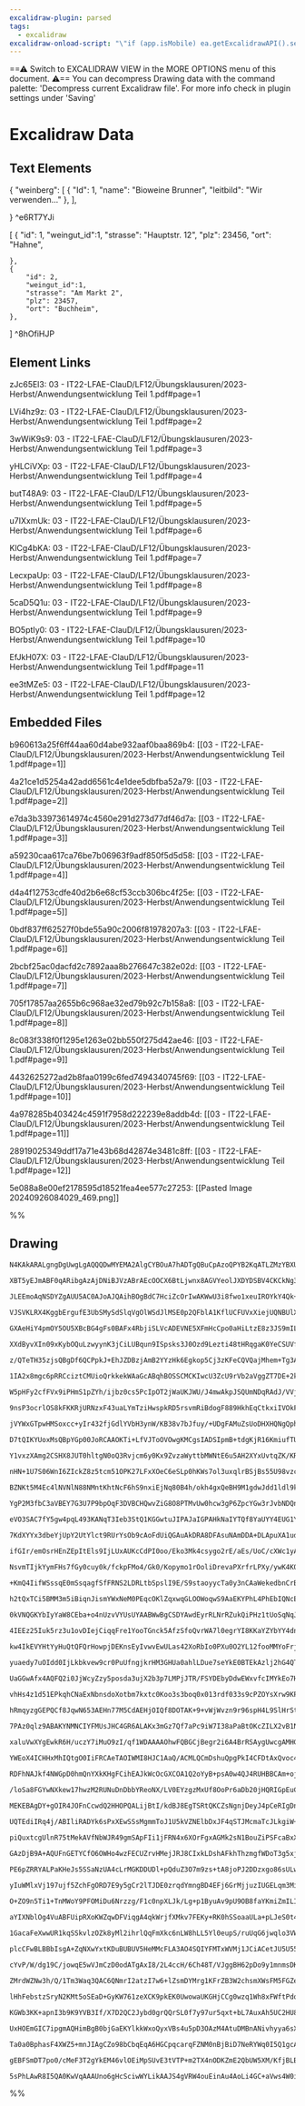 ```yaml
---
excalidraw-plugin: parsed
tags:
  - excalidraw
excalidraw-onload-script: "\"if (app.isMobile) ea.getExcalidrawAPI().setActiveTool({type: 'hand'})\""
---
```

==⚠  Switch to EXCALIDRAW VIEW in the MORE OPTIONS menu of this document. ⚠== You can decompress Drawing data with the command palette: 'Decompress current Excalidraw file'. For more info check in plugin settings under 'Saving'


# Excalidraw Data
## Text Elements
{
     "weinberg":
     [
        {
            "Id": 1,
            "name": "Bioweine Brunner",
            "leitbild": "Wir verwenden..."
        },
     ], 

}
 ^e6RT7YJi

[
    {
        "id": 1,
        "weingut_id":1,
        "strasse": "Hauptstr. 12",
        "plz": 23456,
        "ort": "Hahne",

    },
    {  
        "id": 2,
        "weingut_id":1,
        "strasse": "Am Markt 2",
        "plz": 23457,
        "ort": "Buchheim",      
    },
] ^8hOfiHJP

## Element Links
zJc65El3: 03 - IT22-LFAE-ClauD/LF12/Übungsklausuren/2023-Herbst/Anwendungsentwicklung Teil 1.pdf#page=1

LVi4hz9z: 03 - IT22-LFAE-ClauD/LF12/Übungsklausuren/2023-Herbst/Anwendungsentwicklung Teil 1.pdf#page=2

3wWiK9s9: 03 - IT22-LFAE-ClauD/LF12/Übungsklausuren/2023-Herbst/Anwendungsentwicklung Teil 1.pdf#page=3

yHLCiVXp: 03 - IT22-LFAE-ClauD/LF12/Übungsklausuren/2023-Herbst/Anwendungsentwicklung Teil 1.pdf#page=4

butT48A9: 03 - IT22-LFAE-ClauD/LF12/Übungsklausuren/2023-Herbst/Anwendungsentwicklung Teil 1.pdf#page=5

u7IXxmUk: 03 - IT22-LFAE-ClauD/LF12/Übungsklausuren/2023-Herbst/Anwendungsentwicklung Teil 1.pdf#page=6

KlCg4bKA: 03 - IT22-LFAE-ClauD/LF12/Übungsklausuren/2023-Herbst/Anwendungsentwicklung Teil 1.pdf#page=7

LecxpaUp: 03 - IT22-LFAE-ClauD/LF12/Übungsklausuren/2023-Herbst/Anwendungsentwicklung Teil 1.pdf#page=8

5caD5Q1u: 03 - IT22-LFAE-ClauD/LF12/Übungsklausuren/2023-Herbst/Anwendungsentwicklung Teil 1.pdf#page=9

BO5ptIy0: 03 - IT22-LFAE-ClauD/LF12/Übungsklausuren/2023-Herbst/Anwendungsentwicklung Teil 1.pdf#page=10

EfJkH07X: 03 - IT22-LFAE-ClauD/LF12/Übungsklausuren/2023-Herbst/Anwendungsentwicklung Teil 1.pdf#page=11

ee3tMZe5: 03 - IT22-LFAE-ClauD/LF12/Übungsklausuren/2023-Herbst/Anwendungsentwicklung Teil 1.pdf#page=12

## Embedded Files
b960613a25f6ff44aa60d4abe932aaf0baa869b4: [[03 - IT22-LFAE-ClauD/LF12/Übungsklausuren/2023-Herbst/Anwendungsentwicklung Teil 1.pdf#page=1]]

4a21ce1d5254a42add6561c4e1dee5dbfba52a79: [[03 - IT22-LFAE-ClauD/LF12/Übungsklausuren/2023-Herbst/Anwendungsentwicklung Teil 1.pdf#page=2]]

e7da3b33973614974c4560e291d273d77df46d7a: [[03 - IT22-LFAE-ClauD/LF12/Übungsklausuren/2023-Herbst/Anwendungsentwicklung Teil 1.pdf#page=3]]

a59230caa617ca76be7b06963f9adf850f5d5d58: [[03 - IT22-LFAE-ClauD/LF12/Übungsklausuren/2023-Herbst/Anwendungsentwicklung Teil 1.pdf#page=4]]

d4a4f12753cdfe40d2b6e68cf53ccb306bc4f25e: [[03 - IT22-LFAE-ClauD/LF12/Übungsklausuren/2023-Herbst/Anwendungsentwicklung Teil 1.pdf#page=5]]

0bdf837ff62527f0bde55a90c2006f81978207a3: [[03 - IT22-LFAE-ClauD/LF12/Übungsklausuren/2023-Herbst/Anwendungsentwicklung Teil 1.pdf#page=6]]

2bcbf25ac0dacfd2c7892aaa8b276647c382e02d: [[03 - IT22-LFAE-ClauD/LF12/Übungsklausuren/2023-Herbst/Anwendungsentwicklung Teil 1.pdf#page=7]]

705f17857aa2655b6c968ae32ed79b92c7b158a8: [[03 - IT22-LFAE-ClauD/LF12/Übungsklausuren/2023-Herbst/Anwendungsentwicklung Teil 1.pdf#page=8]]

8c083f338f0f1295e1263e02bb550f275d42ae46: [[03 - IT22-LFAE-ClauD/LF12/Übungsklausuren/2023-Herbst/Anwendungsentwicklung Teil 1.pdf#page=9]]

4432625272ad2b8faa0199c6fed7494340745f69: [[03 - IT22-LFAE-ClauD/LF12/Übungsklausuren/2023-Herbst/Anwendungsentwicklung Teil 1.pdf#page=10]]

4a978285b403424c4591f7958d222239e8addb4d: [[03 - IT22-LFAE-ClauD/LF12/Übungsklausuren/2023-Herbst/Anwendungsentwicklung Teil 1.pdf#page=11]]

28919025349ddf17a71e43b68d42874e3481c8ff: [[03 - IT22-LFAE-ClauD/LF12/Übungsklausuren/2023-Herbst/Anwendungsentwicklung Teil 1.pdf#page=12]]

5e088a8e00ef2178595d18521fea4ee577c27253: [[Pasted Image 20240926084029_469.png]]

%%
## Drawing
```compressed-json
N4KAkARALgngDgUwgLgAQQQDwMYEMA2AlgCYBOuA7hADTgQBuCpAzoQPYB2KqATLZMzYBXUtiRoIACyhQ4zZAHoFAc0JRJQgEYA6bGwC2CgF7N6hbEcK4OCtptbErHALRY8RMpWdx8Q1TdIEfARcZgRmBShcZQUebQBWbQAGGjoghH0EDihmbgBtcDBQMBLoeHF0QOwojmVg1JLIRhZ2LjQ+QqamVk4AOU4xbgB2eIBmAEYeADYJqf5Swg5iLG4I

XBT5yEJmABF0qARibgAzAjDNiBJVzABrAEcOOCX6BtLjwnx8AGVYeolJXDYDSBV4CKCkNg3BAAdRI6m44wuzHBkIQPxgf3Qgg8oIgEL8kg44VyaERnQgbDggLUMARSSSF2sdQqDPJmG4zgALEM5uTaWhnAAOcYATiSCSRKKhAGE2Pg2KRVuDrMwqYFsrjNICbsp8UtZfLFRJlRxVbh1VBcRQ4ZJuCL4h1GlIEIRlNIEaNuUiEIc7ZNBbynbrhHAA

JLEEmoAqNSDYZgAUU5AC0AJoAJQAihBOgBdC7HciZcOrIwAKWwU3i8fwo1xeuIROYkY4Qk+F00wiW1YyWRy+Tz5KEcGIuAOR1JQx4Q1GE0FSRFo3nFyIHBu3BbbfJ8uwUPHqFO+DChQAvvNiqVYIhVoR9NEkBdmj02rwH91Wv0OINSfF4pOklMeBFR0FiWFYJFwcZcW2PZgjHE4zgQC4rgkQgYAAFV6Y4Mw4FNcXeT50UxKRAWBe9yWRCEoVhYh4

VJSVKLRX4KggbErgufE3UbSMySdSlqVgOlWSdJlMSE0p2QFblA1KflUCFUVxXiejUQNBUlXIU01V7TVtWDIR9TlNTjQ0s0LStG07QdC5JBdN1LVJT0hm9X00BmOclPJPSwwjfJOljBNk3TLNc3zQsEGLCQywrKsazrTsG2JddW3wdt4u7TJskjPIBydIcRzgicpxncY5wXJct0WNc0A3FKtzYHcXP3BDJVHIRIwgRAlkWZQ8I+cK9wgTQRSmf9xl

GXAeHiY4pmOY5OU5XBcBG4gFs0BAFx4RbjiSLVcADEVNE5XFmHcCpo0aHiLtzE8z3JS9mILXBMlxR9Wm4DynVevoBgqcZxk5Hhxh5KcnPJRZlgk9AJqg3Z9kag9zjBgaosrata3zD5viY1YASBEQyKdCjUWo2iX3IqVGIxZjWKOdjhE4xK0DEyA+OwGlBMZWpRIuSGuR5C5ZPksUJXJhjVKNdAAGJ6Q2cktR3PSDMNdSVS0jULmtGjbTQe1gMgGz

XXdByvXIn09xKybOQuLzwyynK3jCiLUBqun9ISpsks3J0Ozd9Lezti48tHRqgaK0YeCSUVfxFZdKtWJJRjk1BQzQngeGcAAZAAxABBeNnGlfBcCEHYFGzyYFAAHc0fTlGYG4i7a/GbAjnhRmcAAJJh7CgBQc44CgsmIWuwmya0d18WpUDQl18FQcZtGHY5JapZQEAAXkg5d6t3eDD0Q8kOCe5it/JbA2qgAwdlHXBuHPB3j/Fu+/LBBjVklnZOU/

z/QTeTH35zjsQBgDf6QCPpkJ+EhJZDBzjAmB2YYzHk6Egkop5Cj3zKFeCQVQajMhem+Tg3A9YMAIRwD8X5UALimH+QUVswagUhmsdGYNYawXhs1JGqwRQAFV6AACFAZsCTL1Ai2N/gkXxsdCmJNtbz2UlCQi1M5RsXJBxQkjM5HklZuzUk9JOZ4KZjzDkUkBYcimIKNuItCYU0gegE0pltLtl0vWWx0ATJq0tBrCyOsrLkgNnZD0JtCZm24DOQCl

1IA2x8mgc6pRRCciztCMUioQrkkekWAaGcABqhBOSSCMCKIwcU3ZcU9rVb2aVggZT7DE+2kAg4FXnpOacs55yLhjhVVcZTt4NT3AjBAN10F3XKNeW8a98EtEIe0V8kyyE/QRKKCOgohiTjoU6cGYEoZHSQqwhAjT+lIQGsQTAN40KchgDsERWMqY4wkSCeRMJvGaOsQxRRqwabFIZh7OiWiqRswEro5mawuYsiMZJfmfIzEWNGFY0oRMZSGQlm41

W5pHFy2cfFVx9iPHmS1pZYh/ijbz0cs5PcIpOT2jWaUKJWU/J4mwAkpJSQUmNDqRAdJ/VVjZNyfkwpxSlilOqslVKvsqn+37IHYcwdzbNOKqVdpsculCq9qUbcu80AHPJq1dqnVHC1BEZyiQC1AZiHGMQB08QFoA1wMQYglYpjjAZQgM1Pp4jEE0McLUDpcBDBFMdU6vkYwRLAOMa6qDbpOnuqsDlEynzvRmU+chv1JhTHJdQ8q6yGGrFwPEGGME

9nsP3ocrlOS8kFKKRjURNzxF43uaLYmTziHwspkRD5rsvmRiBdogF889HkhEqCtkxiIVOkFuYyxH04U2MRe/GWOkFYuJncZFFZkvF4p8QS2yRKxpBLhSEtAc4hgBmtvibyAc0mOz3C7VR8VBXO2FXLSpPZMoSsHFKxpocWkRyjnORVVV0AJyTinNOmdc750LsXUu5ceBVxrrUeujdmDN1iEkNundu7Ij7gPIeI9ezjwbrXaes956L2IMvVeG8eC4

jVYWxGTpwHMSoxcc+yIr432fjGdlYVbH3ynW/KB38v7bJfuy/+UDgFAMuZsUoDHXHQNgQphBjQUGoMGSUDBUbsEIGqAO2Nb1pnki+nMz8FRRjxH/NOIYSRBRISzeBKYea4Z9I4esgaUwEBGFIJhIwAArK5bya2kSkQxGRCIHkBaxMo2mN6CR3oiRSP5Oje1At04Yod4LpKQEFpa38sLX4qSXXY9xqL1booXZiwryLNIlc8eSTWpNdbWS3fZYlu6B

D7tQIKYUoxMsQBpYGp00JoRCAAOKTi+LfVJToOVOwgKMCgsIADSIpmB+tdgKjR16KmiufTUqMbKGkh1la0sqHSnQrn/Vt1VO9aMDPDUMyNIyUJjIJqUIzRCE3vnmTrJI81ORjHDrZiG2ahiObYc5otnCJA7AoGhG45A0KEH82I9AuMgsPNCz8l5qIIssSi589R3znmlG7bJcYfbhIgu4EC3mJjIUChy0MPLLFp3K2XdV1dZWdSLrZ0VldaKnT1dk

Y1vxzXAmg2CSHX8JUT0hltgN0oQ3Rvjcm6y0Kx9ZvzaWyttbMWNtE6u5AH2XYxUvtqZK/KR2w4lTaRm1VcdlXlOu70vedGp3atWLq7qBrZsICGCOUYmgZwimnA6ilQxOQMviCNBA4TiBFWICssjnIpiJ9vkiANMS/LBtDaytTRRhlYPQDGz7UzUCTq6LMpNCJOQ285BY+LGzGF7TBwWiHbutgDS14QZbq3kfVtR3c17+WqKNvCyjvHOJ22E87RcU

nHN+1U7S06WnI6ZIckZ8z5tcm51OPK27LFxXOeC6eSLp0hKWs7ol3uxqlrBSjBs55U98vzcXo11eh9Tp6x3sN4NJ91Tz1cp30rcv1I57Rf1Ol/0IBANnBk5U505s484C5G4oMs4K5q4R4G5i4kN1QUM0Mu5SAe4sNB4lhcMx5zACMp4Z4PgSMl4V47x15mFzsbt28D56Nj5VgmDSgWNL59Br4ogONptuNCteMR9mIP4hMf5pNIB8J8AAFJMQFpCI

BZNKt5M4Ec4lNVNlN88NMntKhtNcF6hS9nxiEjNq80B4h/okh4gxQeBH9M1gdwJdd1ldl9kXMFgBodhNAfM+FmBcAdgpM0lMZcc0dJEMcnl4tm1cc20YsO0wtfl+IycKdShUtUAadh1etBZOR5xFIHlD9+dStvYMUD9KtsUatcUGtfFz8xdjZr92tGpw5RR7DqVn9okow6VpRuEhgYBlBegYAXgpsH4MlVgYAO4M5pRCAskAANOAfld2ZsT/UoY3

YgP2M3fbC3aVBEY7G3U7P9bpOqF3DVBCHQwvZiG8O8PTMvUw0hcw3gP6ZpcYGw3rJvbNDQnZfNNwyHVzVYHYEUOAEULJTQHgfQfvIiUIutbHUfddYnMQ6I/HafOLOfRLHtcnFLJfNIsFOSOnUdYxHIrfVnIyPnDnAXJY4opWQkqrBxQo0oIXfFJrQ2S/ElU2RqHgFPS1WXIcF/dozjTo7o3o/ozQtlGbAaUY8YyYmYuYn/RYo3f/cVV/IAy3GVa3

eVO3SAC7fY5gw4pqL493KANqT3Ieb3StQ1KGGwtuJIPAJaIGPAHkNaIYTQf8YaUYY4EUG1Y4QUczY4N1b0wUf1AgM6bPaTXPEoHME4x7IvLjDg4w+NQzG477eeX8WvbrUYIHTZNYPhVvT4jvS4EUsYiY6Y2Yyta5MEofYLBtaEptCmOEqfWImfanJExIhfSnAxDE9LLEtfLLXE4WCvFnMWVQ3fLnRWYgfI4k6kyAWkjdekgJWo0lbgUqY9J/OXNo

7KdXYYx3dbeYjUpY2UtYlct9RUrYsOb9cAoFdUiQGAuAkDRA8DFAsuNAmDDA+DLApuXA1uduAgog/uEg4eeDPDCgyeZQIjGgheOgijdeYTTU9VbU7MhjVYCC7gi+NjAQtAXjSMiBEQkTZtd+QTKQkTWQ+QiTUBZQx+VQ9Q+BPyFTMAFTNBdTU41YHBXTaMgzT6OMkzd6R4ywxcX7VM5vaUTM27YtCQcYDOfAUMPhUgDMTQUE5icE4fXs8s0mSIqs

ifGIr/emOsrHEnZEpItEls9IjLUxAUKcCdPI0oo/Eko3Mk4csygo2rE/aEs/UoC/cXWc1yAGQUM7Fopc2lTjKY6EO4IQLOGAY4AYtXN/Nc9AGuKAM5QUHOZwuJW9TbaUv/HbAA19BUzYwqFpHYhVSArctUlg13O7KiiNC8PQy4F7S4kw4w24/6MzEqdNZorYOzKGQIlwj4gSqHdADOZQXAL4bAeIbAKgIskI0s8I6EpS15FS+E2sxEhI/5HS/Rbm

NsvmTIjkYymFHs7fGy0cuy0k/fckpFMo4/Gk0/Kopymo1rOoliDrevaPXrfrLPXy/ywK4K0KkM1ck0waIQaK+vOKyUpKlVGU1KuU9Y/czKppZU23TytUh3e9IGiAGjVglqPUnVQ0/VY02bFaXATkY4SYEYUYbAMjBAbI+PTQdzcxbAL0wm7AIPf8TQBlY4SaOSk6f0hXENIMsNEqh7MqiMkvWM2ZGMliqveM+vcnIYP6SaHi7NeMfi5Grq76362K

+KmQ4IifWSssqE0mSsqagfSfFRNS2LDRLtbSpslI9E/S9staoyycTa0y3nCAaWekedbnCrB246iyiACcyhc6/WS6q/Vy3gf8B61owAoYk03/b/QGp3YGk3XbMO+pYApU0An9U8uG6AxOWA4DBAsDZAyDO89AuDOuZ8nArIPA98jDXuL8nDX88gieQjagueECsjegtedeXNHpKCzVdg56CQDus+RCvg9jFCulDlHjTCimbCyQ+C6bMTKWCTRQkTFQ

h2tQxTCi5BMM3m5iBiqnJismYWxNeM0PEqcOKlZqxwqGLOOWoqwS9AaEKYPhL4PhEbIQNcEa9Wsa+tLW2RSanHaamsw2uIzSlmU2wFJawdFfDIwyuSMaXLLagko68yscwaKykcqkva8cs6zdBkly5kvcEYKYGYDks9dmiAApJMfQUYBAIQUMQUz62bIQIYUMKYzAfQbhN+vXTc9cx9EG3cg7JOw87KlUmGxGuG3/JGoqzeyATTdAc48ZPe64kWti

0kVNQGKYbIyYaW8CEba+o4nUzvVYUsUYAABWwBgCSDYAwdEyrRLNrRZukQiPHz1tUoSqNqJ3i3nzAcXz0sxNWugecFgaZ3gb7PdqQasflldpKNCdsoqOF19udBwZnLwZr1GAXGIa5NiUgHIcoeodocGJkMvVWEYeYdYfYYBoN2SuWNWL2z3Iyo/W2OEb2O4cgs6usQ9wkC9wxqCOCFmx2jI3vyGFmgAgdEGb6YQB/FwDFGwAjn/HdNFCPQjiGFwC

4IEEz25Iuk5rz3u1ovDIejCiqqFre1YooTGnck5AfzSfoQvrWA7l0egrYI8KKaYZYbYY4dnpsZks/shMeQrKcdbRmsAY0tbN4lAeS3AfrJWuxPXwFECfxJCYpKdtliKIOusuid2tibpNF0SausDtZKPREcerBqEPf3yrxESoqYRqqdNxqf4YPKyrCTAPiAgPO3TovOztAyQIgxLgLofKLoQ2wOQzfPQ0IMw2rtINrqgHwwAqAqbtI3IwYIc07taZ

kw4IkEVYHtYyHuQtQFQrHowpjDEKnsEyIvwvEwULas42XoRbIo0PXu0O2YL12fooMMYoFrjWYqOaUYoXJVQznB6zPsuBarWFofeKcxvoVskB8ymIoBziyX0mktuTsc1p+cUr+aUQAdcaAZhIS0bK8ebOWsgYMvp0oThYKzRfQZdqHLQZxTXUqOwenJxeSdJD+n+3SeXLpR2CMB2HwGWwoEgnybQq+sW3wGlGUE5E0EWzeM4alMpZ3JpY2Pqaht2L

yuaedy7uOIdd0IjLkbkvew9cr0PuUfngjkrHM3GHUa0ahlLDue7seYkE0BTEkAzlj2hG4QTcCzCK/pTZ/rTfeQBczaBY8dBdRPBeX3EigeLZFFLYRXLZrcHJ5wpI9uQe9scr9uxYDqbdQGoXMx7MJcyYgE7e7d7f7bCuJYiogGHdHfHcnfKYWNnd4fnfBsXaEehqafhpjsRsKr0ezORHafQE6Z6kxoGh4AZo9UmkBCSBHCpvj2wHxc2kWkFCBJ5H

UaGGwAfx4AQFQ2i0JjWcyZzy5posda3ujX2b3p7LMPjJTR/FSYDEbyDdwEWxvfcIMYkEo7HYnanfeeLM+aTfGu1t/YkBccgDUTvRNtzbBe8YLfA6LZxJ1mg4QB32dr30icOpVnRdrbifre3SZMl3waPT+jbYTsHadkjvJbo446pfjvStKEO2ToZdTrY4zqA3gI5ZvPzug1g0wMQ0FdQwrpFaruw3Fbrj/PrqoOI2bvlbbtByVflp7uYmm41d4P4N

vhHs4z1d51EPkqhCNaExNbnsdoXotbm7kxtc0Koo3s3boq0x013rdf033s9cPZOYsXrw9KPSBRePAgzic/0ZzNWA4A4AAHlNAABZPhDuaEd9wfXzr9zHbNqI/+g2gDuakF8LkDyLiB6Lq26BsaHkeL6t8o5LqtnaitjLzF6o9DnLm/PcDy37YhPDulZgQHtgEbG4IEUHAd4UrlbTTAKkbhQs6d6OkVOOtK+UmrgR+lk7XKllpVdjmbyRy7p157C4

hRmqyzgGEPQCf8JqwN653AEHn77M5CdAEHjOIQf8DOTAK+9+vWjWvzn9r96spH4L9SlHrStH5IyAVIy2vx4t3HqYfHknuD5FlL1FxDsJjFycrFhtjD3L7gDRgrxczk9tzjJnlntnyQDn0j8O2bZ97AXn3Afn2j0lyr0Xol8XulyGlj5dmXy7ZKiR7jh5sEPjjqdGwT7pr6qzKaIGN7xaaYH8cm7AYaQUXABAcOQ4X1IaHgWTzQR4kf30jPNmp6jZ

7PAz0qlz9ABAKYNMNCIYFMUsJHC4GR6ALAKx3mGz7Qf7aPc9iW7I38aPaBtOKcZILX2vB1NOH8a6720YPHlZX1S1cnI8WGZTlt0IoQUJf3tD3FzMbcKzJWFA7As+MZbBFuMGdSoDK2CHRBjExt7/MM2YhOHjrT/rON/2LvNxtxAbILUzakSUOtVwKYksJAefAvkX0vZrAQeWSYvqu3qJ7hPQ9+H8J7xISC00Ai4HXhZyPaORT6tCANtBDDaN9heK

xaluVwXYgEwkR6H/uczY7iMuO9zI/qf1WDAAAAOhwFQBGCjBegr2i6A4BrRSAygUwcgAMHGCjBeQOwfYOMH6DDBzg9waYPDA2C5ETg9wfYNMEMZvBpgvhOwEHiLAEAqAcSvpCJCkBTB1AXwX4JMGI0XQUATQB8GIBBCIAsIUgKgGaDfksg2gQoaYISH2DTwJQvMKgAMEGDjwBgusJQBniYAWsEAVwc4NMFhCLBTAawSgBKGOC3B7gloYkOMGeCMh

YWEoX4ICHHxMhIQtgO0IiFRCAeTAOIWMI8HJC1AaQ/ACMLQCmDshuQpgPkI4CFDtAxQvoc4LKEnDUAFQqoRwBqFcB8wnAKAF8EIBGBfoMKNuFxRUGegRQ/vO4dkCzhPQPgskHXgcEaE5wiAygZ8MkOOBWNmgUAcwAQFBGugIRl8AXk6D0DZBcA4Q0gCV2SoKhXQiwAgA0KaEDChhZgxYJYK6G2DzhvQxIcSMGHDDvBiIZYa0OIqZAphoQ8wXMNID

RDFhNAJkf4NWGpD0hmQnYXkKHgFCihEAJkWcOcGXCOA1Q2oYyB+psA0w4QJ4RUHBBCAm+ojIkF3HQ7aBJoUjP7hIEFCSBAe7wDuKWGMa4hj+wIs/hyCZxz98aFKL4Y6UT6xdeAgMJnGnHrwOouslmERt7Xmgplo+RKAGD2W9721kBqAlAegLdrh8sB3Tbzn+1wFbdv2H2R3oj207I8NEQHD3kCjw5ClCm9AnnnzxREgQ9eIPOQhuRnYccwgIcawg

/loSa8FGYwNXkew17hwzM2RUNuDnDbbYReoNX/LV0EYzgzMxUf8OoPr6aDb20jHQRIGpEuCmRpgkgAyPiHnCSR7Q5QD9QAD6K4lAIyPXFJCKIoQMIJkI7jFw4AOQcENoGPZLDDxlQjqPgCMDeC24/2OYEuIpCkAoAZ43AOojvEJDpRLgkwfeOXGbCXwH4zcTuL3HIADxiQ0wceKbAIBMhOcfQKgBB7mgbgUAXgHeLgmPjnxRCT0L+DXG4SFQ347g

MEKEBAgDY+gOIR4JOFnCcwdQ2HHOPQALijBtI/kdBJ8EgTSRtQKCZsNgnjDeyJ4pCeRIgDnihwV40gDeMmA4ShJPgfCe0EInvieJpEn8X+N5Fyj6JxEoCZUJ4lcS+AEE8wVuKgC7iBJOklYQhNPFiSUJaEjCVhJ4BySVhCkl8YRKcgfi1JYkvhJRMkDUTaJrQ7SQYMYk/CHhaoohECmOD3C/h+gAEXOW0EgiwREI4IFCImSwj3ACI8EUqEpC4g0R

UQTEdiIRq4j/ABIliRADYk6sPxXEwSSsMgmmToJ1U5kVZNElbDxJF4qSTJMcmaTcJLkgiW+IsnMjPJLU88RpLXEAT+pwAYCbhIMn9T+RtUsyTYIan8impyE1CehNICYTsJXU+SU+Ncn/Z3Jqkr8VMJ8l+SaAdE0oWuOCn9olRKo1gM8O4AaitRK4BALqJj76j4gho4/vzQPr3dzOxzUzH9GjxBjrqn3KGL0EN5ajjeEABgaWKh7EQYe3zfAQF0iw

piQuxtcgUlnR75tMekAVfNbWJR49gmSApFIi1jFRN4x6XOrFgxAGMk2sN1BouZiPSFcaBxXD/AjSjoUsKuc7IrsOMl7HkmWadWXk1yzotdryedblh10fLF1uur5XrsK0/KDcfyw3OupQUAqN1aCLdMCgvwOLrtfusFY0TlMHrLdBC4dcega1TE7dcKZs01vPXNZEUrWxM07nay0Lc0dmxna7oYV3akJ0x3076Eez+gAQAYU4PgSDLWCA9wZt9CAP

GAzDjB9A+AQUFnGETYCfO6OWHo4wzFECUZrvHMejJRJ8CIxkLDshAFkhThzmgfWDoT3g5xjMBFM+ynW2pm4M4+SkiPNdQZ6cZycbASQB3BzhTBbQnPIsegEGr+F4g0coQOwLl48MBxfDRQXVyl6qltRdfBGg33uYfTyqO7A5vu34FPdfoHpYPNh2eL2crRPYtvH2LvboAbghNIQPQHwAUNYZdvVORNSRn60sxJArNrmIoF5tzaPjAuXjJLl20v2B

PE6pZRRYALPaKHeJs5SSaNzUA4cLrMGKDDUDl+pQduZ3O7m9zs+tA8joPJ2DDzxgo86sULwnlyCquYvROpX0/RypWOK7ceS01m66l9SHTNvj7gGiChsA1mZ0jOEFDbQ8agEeIM6mmBUNUMmgTQLwKZojAVom0Emuqx05L91mJQfTlsxdlGdpG5VL6Y9x+ltiTmVCcOPSEBjMDcAWYI+VmQhkDQsFOCvBYmNGrwzEB39b2dYpbTptneZLUgRC1R7v

yIuWMlxVj197ujf5ZchFgORD7E9y5gCr2lTJDE0zrqdYmngBD4EFj6GrMjjuzIUGELqm3MiXlX3q4nlGubLEWbnS5aoFC6XXAVjLPwKV1iCNdJWZK3/IN1xucrVuhvBVqcctSM4lkcxEaU8EkKK3HVqPWEIbcJ6/GKWDhRnp/xPgBFSTHbJIor1HZiCC7ooq3bb0XWt3H2dVTu6+zvWHlGYOex6x6K0w4chWlMRuBsBAeXwKYuMEP4WKP6VivAWn

O+ZO9n5Ti1+TnMWoY9PFOMiDu6Nrzzg/F1c0npXLJk/Lg+p1ByuAv9pU9OB8faYKmiZmILIAKYEfjAF6A3ARsRwPuXQPQB8JAe8QS8aGHMZjzf8pfUGrUwr4Q1yFs8kRmeWoVrtbsK87dpVVV6rLjMz3F7mZlZKSD7OXwPZd8QkCA8bg2RFMEYHoC2gk5ibFOQjJuV2K7lBON3iAzzHwCfeULTsmgE+VQdCZMHcmb8sCUYC0uGqoFXXPCUNzqedo

aYIXNblOg4VuABFUipRXoKWZqwDFViqgA4qkWrjfXMkv7FEKy+RK0hSSoaaULa+pLJeS0t46o0DSXULpu8y+pBjpgk0YyjahE6cLFoYBEUBWGOAT8KU5zbIhHimipo/SmIPTpsxDI0q9mUZBlYcwPZfY/ZqTP6CKC+FS0rmaZXAGhE5WnyIA9q7FbiuFUfsISdixGenJwGOLUZROMLm4sxmfyoubymLtC1QDKrvls6JLn8tS7s4dVmDYFVlwiW4t

1GacaFeXwwUR1kqSSkvlzOZk8yMl2ihrlQqFmXkc6nLW8hLL5Yl0eupS/ruUqG6jwqlo3VWbUtAoMFyc1Gacc51aWrBf1zGQ2cPW6VrdelhJTblhQEzT09uoys1oRSUL2z340y+1s7MM7zLnWN3PBPSuWW3ENeIeGtfXj0VvtDFyrDfhAAzDGMEukgCgNwnuWyFLFoqnteKthKZipV2c+ahjLzkW1fGCqoue9Ckizql1gKoBaHxAXIcwlFPGPmCr

plcCFwBLBBbIsgA+ZqNXwYxtKDuBUBUV5HeMMcFLA3AO4SQIYFMTxWVMj1JCiACetJU5U55FKjQc0o3ZzKrusjOlaWo3kiCTm4cB1E0R14hzcAbA8jbQso34AdgPmaUD5k5C9Bvuna6HixuuUPy+1Di+5YOrIHcbc5ulcdRAFxnQNLUBMyMQCormaqq52qsTaEtXX1zIFhq0kEVADamrSgam4xhpq006abVXPCQPpsM3GbTN5m+jpPMY51MlBZKy

cYvP/W/dg19C/jowqE5wVJmCzD0odATgAxI8/2L4ccH/6Ch48T/VJggBH62pDo9y1mnmsDKr8FFmG1zYO3Xnl4NFv0D/sKGmAiMAtkPYLSfMo1dajNJmszXFrhkJbUxva25RxoRJoyMtzyjxWBwnXY9i2+WgPqqoS79l51JW/5WVuK26rMuVWxtlAuGj99t1Xq21RwKcWurD1DHNJWQuOx8zmW9uQWTkqvJ5Lb195Trk+Wlll0hWH5UVgrLILvqV

ZMrdWZNw3h/Q/1Tm3Waq3QAC6QNmrI2atzI7w6+lZsmDYMrg1KFrZB3W2chsmXWsFM5FGZehou1K99COGowh5oe7lq1ld2y1G5DsJ6LvtLCDqiFqNGo5Sw9oYgPoGOC3Mftd8sVUlsB0ZyB1Wc9xk8soHAov5hbKHe6PMSly4dkm8JqgyD6o6V1eqmTdl1plRKiEw0H8LjrpTjNpQOwcYFqAN66avqPoUYFABB5JhxmfWzmSTuPXpLbNjTKhY5p1

lHhFebstzSryN2KMt5oSEaD+GyKW761zeXCK9pkEK0UwowaUKGHjCCg0wzq1Wh8xFWftPdqbZLcmN93OLgGObEdbxuD1eKBNskcPX/O+ZR7SZi6oksuoq0J6LqlPZPR1nD2igM9nGLPTnrz10NwqhesfiXrL391DaROgnQSqnlMdhtdm8lWIynFC6eOUQENQwrDXt8I1s2Owl8NsJjAKUtqPGkswlok1A85icRcsk5Bj8xa2AThccFzUBkg0BasA

KGWb3KK+apnI3b9K9YVB3If/X7D2QC2Jybd0grQQrSL0f7y97ur5qxt+bL7AuxAh5UC2HU8ast2MnLe8qnX76RNUsAJftQk2x6QlYCtdQavBWkgxQKeXHYWLRWlcSkBC91akur1k6jyjLSnbDWp2Z0r1rXMWQUt5ZFKXyLO2WWzoG7flOdUrGpcBTqVgVJgguxvVqL1mi6mMi3TpcbN3WmzU+k9WDcayV37dJYh3CZehSmWa7bW2ujDev3t0QB9A

UxHOEmGIC7ipgmAQHimBgB0bjGaEKYlkkWxoQyxVBs4u5pD3OAzM4AtuDMBnANivhyya6sXOyKch9RMwSsF8IAipMv+jaACNoAjxjRFw3ISFURP1XtAU8l/I9MKHnBNjwC4Yvjf/JUOe0ImQS9VeVqY1A775/nIQ8jNX2PLQdgeuJa/tz4ljC+9R3Xg2vTyC8OZgdLrB5R5BcU96HFW7cMCswNVLCzxVwhRpSoDa3VxK5jmEgsQ2FLm/qgnYGoA2

Ta0a0BphasF4XWZ5+mnJIAgCZo98bCbqEqA6HGCpqcarqFZNM0nBjBiD7NeRYWq0I5Q1gcAOAD8GDiCFoANkXuugDBHuh5gDAQgAgAoB8IY9K9WaOKaIP8nz4pAC0KGAOD6Afg8LYmSgJVOvYIA0p2U/KZFPALdj1JdUyIE1MZAs4atH3VmP1MynewcpjIIqYUqyJgI5pw0wqeUqmnXgDpy0/KbTB+70tCFC09kCtP6BAewHZIm6b9Pyms4UU/4f

gEBFSmDT7po0/cMeF3T2gYkEM46vlOEiMpSUvE3tVTP+m2TX4nODKZmE2QbUW5XM/KfjBLBCzEICgCWYGjmgazrpjU3Gf0DVmZhaEcqvWFdMnQIQnwMzaSApTaAPKAYNOGAOyJjjr8LEbAL2fwC4QjK1a7QDMBM06KAIgMOBVkzYAGBjZDAAgJqIRD55yzGQT04YaJyE6zTuoEgImYqARx+TF54gD8AQCzELCt50gCQBB5sBlglZ3AJoGCC0K+sr

5sPhLAwR8I5QA0KwVqAAAUno6gHcSciwWYLikAAJS4gVRW4ouEinAu4AoLi4GC+aVws4W0iCQZCweebPZAbTUIQM7CM4CQnB2Ko0CK+f1RS7IAWQb87+fulcitR2AIgE+dQAPSLgwRvi1oh+pPT2Lmog83YB8wGFmAXwI+HAHfOfmj4P55VmsGqCEBGAaETc3ISYuYJqY6QVS4QnF28EOzReBvWCaLjIgc4ql9S5pbKQnhwANFaxuEDvhIJjwQAA
```
%%